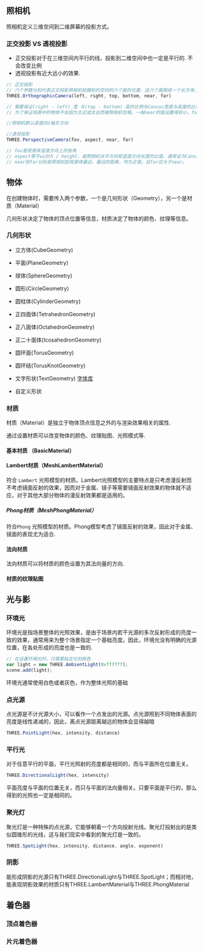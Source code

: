 ## 照相机

照相机定义三维空间到二维屏幕的投影方式。

### 正交投影 VS 透视投影

* 正交投影对于在三维空间内平行的线，投影到二维空间中也一定是平行的. 不会改变比例
* 透视投影有近大远小的效果.

```js
// 正交投影
// 六个参数分别代表正交投影照相机拍摄到的空间的六个面的位置，这六个面围成一个长方体，我们称其为视景体（Frustum）
THREE.OrthographicCamera(left, right, top, bottom, near, far)

// 需要保证(right - left) 宽 与(top - bottom) 高的比例与Canvas宽度与高度的比例一致
// 为了保证场景中的物体不会因为太近或太远而被照相机忽略，一般near的值设置得较小，far的值设置得较大

//照相机默认是面向z轴负方向
```

```js
//透视投影
THREE.PerspectiveCamera(fov, aspect, near, far)

// fov是视景体竖直方向上的张角
// aspect等于width / height，是照相机水平方向和竖直方向长度的比值，通常设为Canvas的横纵比例。
// near和far分别是照相机到视景体最近、最远的距离，均为正值，且far应大于near。
```

## 物体

在创建物体时，需要传入两个参数，一个是几何形状（Geometry），另一个是材质（Material）

几何形状决定了物体的顶点位置等信息，材质决定了物体的颜色、纹理等信息。

### 几何形状

* 立方体(CubeGeometry)
* 平面(PlaneGeometry)
* 球体(SphereGeometry)
* 圆形(CircleGeometry)
* 圆柱体(CylinderGeometry)
* 正四面体(TetrahedronGeometry)
* 正八面体(OctahedronGeometry)
* 正二十面体(IcosahedronGeometry)
* 圆环面(TorusGeometry)
* 圆环结(TorusKnotGeometry)

* 文字形状(TextGeometry) [字体库](http://typeface.neocracy.org/)

* 自定义形状

### 材质

材质（Material）是独立于物体顶点信息之外的与渲染效果相关的属性.

通过设置材质可以改变物体的颜色、纹理贴图、光照模式等.

#### 基本材质 （BasicMaterial）

#### Lambert材质（MeshLambertMaterial）

符合 `Lambert` 光照模型的材质。Lambert光照模型的主要特点是只考虑漫反射而不考虑镜面反射的效果，因而对于金属、镜子等需要镜面反射效果的物体就不适应，对于其他大部分物体的漫反射效果都是适用的。

##### Phong材质（MeshPhongMaterial）

符合`Phong` 光照模型的材质。Phong模型考虑了镜面反射的效果，因此对于金属、镜面的表现尤为适合.

#### 法向材质

法向材质可以将材质的颜色设置为其法向量的方向.

#### 材质的纹理贴图

## 光与影

### 环境光

环境光是指场景整体的光照效果，是由于场景内若干光源的多次反射形成的亮度一致的效果，通常用来为整个场景指定一个基础亮度。因此，环境光没有明确的光源位置，在各处形成的亮度也是一致的.

```js
// 在设置环境光时，只需要指定光的颜色
var light = new THREE.AmbientLight(0xffffff);
scene.add(light);
```

环境光通常使用白色或者灰色，作为整体光照的基础

### 点光源

点光源是不计光源大小，可以看作一个点发出的光源。点光源照到不同物体表面的亮度是线性递减的，因此，离点光源距离越远的物体会显得越暗

```js
THREE.PointLight(hex, intensity, distance)
```

### 平行光

对于任意平行的平面，平行光照射的亮度都是相同的，而与平面所在位置无关。

```js
THREE.DirectionalLight(hex, intensity)
```

平面亮度与平面的位置无关，而只与平面的法向量相关。只要平面是平行的，那么得到的光照也一定是相同的。

### 聚光灯

聚光灯是一种特殊的点光源，它能够朝着一个方向投射光线。聚光灯投射出的是类似圆锥形的光线，这与我们现实中看到的聚光灯是一致的。

```js
THREE.SpotLight(hex, intensity, distance, angle, exponent)
```

### 阴影

能形成阴影的光源只有THREE.DirectionalLight与THREE.SpotLight；而相对地，能表现阴影效果的材质只有THREE.LambertMaterial与THREE.PhongMaterial

## 着色器

### 顶点着色器

### 片元着色器
